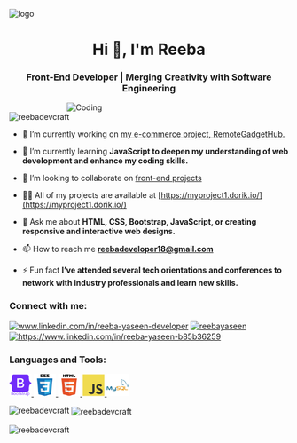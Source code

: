 ![logo](https://github.com/ReebaDevCraft/ReebaDevCraft/blob/main/Github%20banner%20for%20me.png)
<h1 align="center">Hi 👋, I'm Reeba</h1>
<h3 align="center">Front-End Developer | Merging Creativity with Software Engineering</h3>
<img align="right" alt="Coding" width="400" src="https://user-images.githubusercontent.com/74038190/236119160-976a0405-caa7-470c-9356-16d43402ea0a.gif">
<p align="left"> <img src="https://komarev.com/ghpvc/?username=reebadevcraft&label=Profile%20views&color=0e75b6&style=flat" alt="reebadevcraft" /> </p>

- 🔭 I’m currently working on [my e-commerce project, RemoteGadgetHub.](https://lnkd.in/dhb6E673)

- 🌱 I’m currently learning **JavaScript to deepen my understanding of web development and enhance my coding skills.**

- 👯 I’m looking to collaborate on [front-end projects](https://github.com/ReebaDevCraft/HTMLHorizon/blob/main/Practice%20overview.png)

- 👨‍💻 All of my projects are available at [https://myproject1.dorik.io/](https://myproject1.dorik.io/)

- 💬 Ask me about **HTML, CSS, Bootstrap, JavaScript, or creating responsive and interactive web designs.**

- 📫 How to reach me **reebadeveloper18@gmail.com**

- ⚡ Fun fact **I’ve attended several tech orientations and conferences to network with industry professionals and learn new skills.**

<h3 align="left">Connect with me:</h3>
<p align="left">
<a href="https://www.linkedin.com/in/reeba-yaseen-developer/" target="blank"><img align="center" src="https://raw.githubusercontent.com/rahuldkjain/github-profile-readme-generator/master/src/images/icons/Social/devto.svg" alt="www.linkedin.com/in/reeba-yaseen-developer" height="30" width="40" /></a>
<a href="https://twitter.com/reebayaseen" target="blank"><img align="center" src="https://raw.githubusercontent.com/rahuldkjain/github-profile-readme-generator/master/src/images/icons/Social/twitter.svg" alt="reebayaseen" height="30" width="40" /></a>
<a href="https://linkedin.com/in/https://www.linkedin.com/in/reeba-yaseen-b85b36259" target="blank"><img align="center" src="https://raw.githubusercontent.com/rahuldkjain/github-profile-readme-generator/master/src/images/icons/Social/linked-in-alt.svg" alt="https://www.linkedin.com/in/reeba-yaseen-b85b36259" height="30" width="40" /></a>
</p>

<h3 align="left">Languages and Tools:</h3>
<p align="left"> <a href="https://getbootstrap.com" target="_blank" rel="noreferrer"> <img src="https://raw.githubusercontent.com/devicons/devicon/master/icons/bootstrap/bootstrap-plain-wordmark.svg" alt="bootstrap" width="40" height="40"/> </a> <a href="https://www.w3schools.com/css/" target="_blank" rel="noreferrer"> <img src="https://raw.githubusercontent.com/devicons/devicon/master/icons/css3/css3-original-wordmark.svg" alt="css3" width="40" height="40"/> </a> <a href="https://www.w3.org/html/" target="_blank" rel="noreferrer"> <img src="https://raw.githubusercontent.com/devicons/devicon/master/icons/html5/html5-original-wordmark.svg" alt="html5" width="40" height="40"/> </a> <a href="https://developer.mozilla.org/en-US/docs/Web/JavaScript" target="_blank" rel="noreferrer"> <img src="https://raw.githubusercontent.com/devicons/devicon/master/icons/javascript/javascript-original.svg" alt="javascript" width="40" height="40"/> </a> <a href="https://www.mysql.com/" target="_blank" rel="noreferrer"> <img src="https://raw.githubusercontent.com/devicons/devicon/master/icons/mysql/mysql-original-wordmark.svg" alt="mysql" width="40" height="40"/> </a> </p>

<p><img align="left" src="https://github-readme-stats.vercel.app/api/top-langs?username=reebadevcraft&show_icons=true&locale=en&layout=compact" alt="reebadevcraft" /></p>

<p>&nbsp;<img align="center" src="https://github-readme-stats.vercel.app/api?username=reebadevcraft&show_icons=true&locale=en" alt="reebadevcraft" /></p>

<p><img align="center" src="https://github-readme-streak-stats.herokuapp.com/?user=reebadevcraft&" alt="reebadevcraft" /></p>

